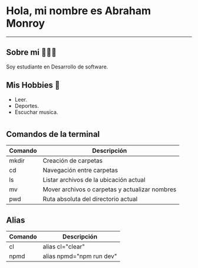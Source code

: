 # Hola, mi nombre es Abraham Monroy
---
## Sobre mi 🧑🏼‍🚀

Soy estudiante en Desarrollo de software.

## Mis Hobbies 👾

* Leer.
* Deportes.
* Escuchar musica.

#

## Comandos de la terminal

| Comando | Descripción |
| ------- |---------------------------------------------- |
| mkdir   |Creación de carpetas                           |
| cd      |Navegación entre carpetas                      |
| ls      |Listar archivos de la ubicación actual         |
| mv      |Mover archivos o carpetas y actualizar nombres |
| pwd     |Ruta absoluta del directorio actual            |

## Alias

| Comando | Descripción |
| ------- |------------------------|
| cl      |alias cl="clear"        |
| npmd    |alias npmd="npm run dev"|

<!---
- 👋 Hi, I’m @abraham-ms11
- 👀 I’m interested in ...
- 🌱 I’m currently learning ...
- 💞️ I’m looking to collaborate on ...
- 📫 How to reach me ...
--->

<!---
abraham-ms11/abraham-ms11 is a ✨ special ✨ repository because its `README.md` (this file) appears on your GitHub profile.
You can click the Preview link to take a look at your changes.
--->
